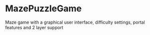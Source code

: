 # MazePuzzleGame
Maze game with a graphical user interface, difficulty settings, portal features and 2 layer support
